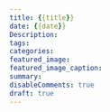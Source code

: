 ```yaml
---
title: {{title}}
date: {{date}}
Description: 
tags:
categories: 
featured_image:
featured_image_caption:
summary:
disableComments: true
draft: true
---
```


